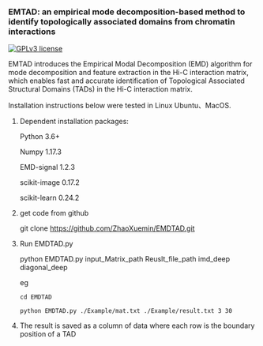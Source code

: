 ### EMTAD: an empirical mode decomposition-based method to identify topologically associated domains from chromatin interactions

[![GPLv3 license](https://img.shields.io/badge/License-GPLv3-blue.svg)](http://perso.crans.org/besson/LICENSE.html)

EMTAD introduces the Empirical Modal Decomposition (EMD) algorithm for mode decomposition and feature extraction in the Hi-C interaction matrix, which enables fast and accurate identification of Topological Associated Structural Domains (TADs) in the Hi-C interaction matrix.



Installation instructions below were tested in Linux Ubuntu、MacOS. 


1. Dependent installation packages:

   Python 3.6+
   
   Numpy 1.17.3
   
   EMD-signal 1.2.3
   
   scikit-image 0.17.2
   
   scikit-learn 0.24.2

2. get code from github

   git clone https://github.com/ZhaoXuemin/EMDTAD.git

3. Run EMDTAD.py

   python EMDTAD.py input_Matrix_path Reuslt_file_path imd_deep diagonal_deep

   eg
   ```
   cd EMDTAD

   python EMDTAD.py ./Example/mat.txt ./Example/result.txt 3 30
   ```
4. The result is saved as a column of data where each row is the boundary position of a TAD 
